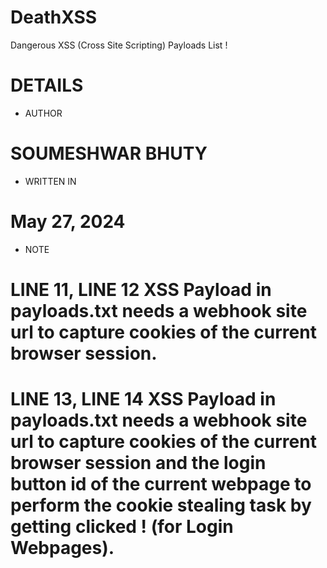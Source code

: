 # DeathXSS
Dangerous XSS (Cross Site Scripting) Payloads List ! 

# DETAILS

* AUTHOR
# SOUMESHWAR BHUTY

* WRITTEN IN
# May 27, 2024

* NOTE
# LINE 11, LINE 12 XSS Payload in payloads.txt needs a webhook site url to capture cookies of the current browser session.

# LINE 13, LINE 14 XSS Payload in payloads.txt needs a webhook site url to capture cookies of the current browser session and the login button id of the current webpage to perform the cookie stealing task by getting clicked ! (for Login Webpages).
